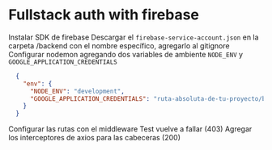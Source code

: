 # Fullstack auth with firebase
  Instalar SDK de firebase
  Descargar el `firebase-service-account.json` en la carpeta /backend con el nombre específico, agregarlo al gitignore
  Configurar nodemon agregando dos variables de ambiente `NODE_ENV` y `GOOGLE_APPLICATION_CREDENTIALS`

  ```json
    {
      "env": {
        "NODE_ENV": "development",
        "GOOGLE_APPLICATION_CREDENTIALS": "ruta-absoluta-de-tu-proyecto/backend/src/firebase-service-account.json"
      }
    }
  ```

  Configurar las rutas con el middleware
  Test vuelve a fallar (403)
  Agregar los interceptores de axios para las cabeceras (200)